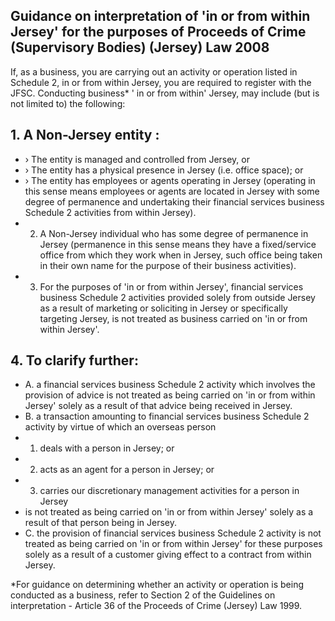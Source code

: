 
## Guidance on interpretation of 'in or from within Jersey' for the purposes of Proceeds of Crime (Supervisory Bodies) (Jersey) Law 2008

If, as a business, you are carrying out an activity or operation listed in Schedule 2, in or from within Jersey, you are required to register with the JFSC.  Conducting business* ' in or from within' Jersey, may include (but is not limited to) the following:

## 1. A Non-Jersey entity :

- › The entity is managed and controlled from Jersey, or
- › The entity has a physical presence in Jersey (i.e. office space); or
- › The entity has employees or agents operating in Jersey (operating in this sense means employees or agents are located in Jersey with some degree of permanence and undertaking their financial services business Schedule 2 activities from within Jersey).
- 2. A Non-Jersey individual who has some degree of permanence in Jersey (permanence in this sense means they have a fixed/service office from which they work when in Jersey, such office being taken in their own name for the purpose of their business activities).
- 3. For  the  purposes  of  'in  or  from  within  Jersey',  financial  services  business  Schedule  2  activities provided solely from outside Jersey as a result of marketing or soliciting in Jersey or specifically targeting Jersey, is not treated as business carried on 'in or from within Jersey'.

## 4. To clarify further:

- A. a financial services business Schedule 2 activity which involves the provision of advice is not treated as being carried on 'in or from within Jersey' solely as a result of that advice being received in Jersey.
- B. a  transaction  amounting  to  financial  services  business  Schedule  2  activity  by  virtue  of which an overseas person
- 1. deals with a person in Jersey; or
- 2. acts as an agent for a person in Jersey; or
- 3. carries our discretionary management activities for a person in Jersey
- is not treated as being carried on 'in or from within Jersey' solely as a result of that person being in Jersey.
- C. the  provision  of  financial  services  business  Schedule  2  activity  is  not  treated  as  being carried on 'in or from within Jersey' for these purposes solely as a result of a customer giving effect to a contract from within Jersey.

*For guidance on determining whether an activity or operation is being conducted as a business, refer to Section 2 of the Guidelines on interpretation - Article 36 of the Proceeds of Crime (Jersey) Law 1999.